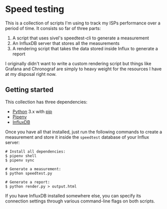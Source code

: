 # Speed testing

This is a collection of scripts I'm using to track my ISPs performance over a
period of time. It consists so far of three parts:

1. A script that uses sivel's speedtest-cli to generate a measurement
2. An InfluxDB server that stores all the measurements
3. A rendering script that takes the data stored inside Influx to generate a
   report

I originally didn't want to write a custom rendering script but things like
Grafana and Chronograf are simply to heavy weight for the resources I have at
my disposal right now.

## Getting started

This collection has three dependencies:

* [Python](https://python.org) 3.x with [pip](https://pip.pypa.io/en/stable/)
* [Pipenv](https://docs.pipenv.org/)
* [InfluxDB](https://www.influxdata.com/time-series-platform/influxdb/)

Once you have all that installed, just run the following commands to create a
measurement and store it inside the `speedtest` database of your Influx server:

```
# Install all dependencies:
$ pipenv shell
$ pipenv sync

# Generate a measurement:
$ python speedtest.py

# Generate a report:
$ python render.py > output.html
```

If you have InfluxDB installed somewhere else, you can specify its connection
settings through various command-line flags on both scripts.
